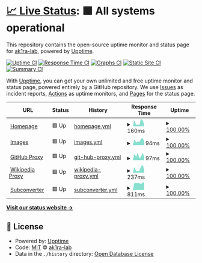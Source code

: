 # [📈 Live Status](https://status.ak1ra.xyz): <!--live status--> **🟩 All systems operational**

This repository contains the open-source uptime monitor and status page for [ak1ra-lab](https://status.ak1ra.xyz), powered by [Upptime](https://github.com/upptime/upptime).

[![Uptime CI](https://github.com/ak1ra-lab/status/workflows/Uptime%20CI/badge.svg)](https://github.com/ak1ra-lab/status/actions?query=workflow%3A%22Uptime+CI%22)
[![Response Time CI](https://github.com/ak1ra-lab/status/workflows/Response%20Time%20CI/badge.svg)](https://github.com/ak1ra-lab/status/actions?query=workflow%3A%22Response+Time+CI%22)
[![Graphs CI](https://github.com/ak1ra-lab/status/workflows/Graphs%20CI/badge.svg)](https://github.com/ak1ra-lab/status/actions?query=workflow%3A%22Graphs+CI%22)
[![Static Site CI](https://github.com/ak1ra-lab/status/workflows/Static%20Site%20CI/badge.svg)](https://github.com/ak1ra-lab/status/actions?query=workflow%3A%22Static+Site+CI%22)
[![Summary CI](https://github.com/ak1ra-lab/status/workflows/Summary%20CI/badge.svg)](https://github.com/ak1ra-lab/status/actions?query=workflow%3A%22Summary+CI%22)

With [Upptime](https://upptime.js.org), you can get your own unlimited and free uptime monitor and status page, powered entirely by a GitHub repository. We use [Issues](https://github.com/ak1ra-lab/status/issues) as incident reports, [Actions](https://github.com/ak1ra-lab/status/actions) as uptime monitors, and [Pages](https://status.ak1ra.xyz) for the status page.

<!--start: status pages-->
<!-- This summary is generated by Upptime (https://github.com/upptime/upptime) -->
<!-- Do not edit this manually, your changes will be overwritten -->
<!-- prettier-ignore -->
| URL | Status | History | Response Time | Uptime |
| --- | ------ | ------- | ------------- | ------ |
| <img alt="" src="https://icons.duckduckgo.com/ip3/ak1ra.xyz.ico" height="13"> [Homepage](https://ak1ra.xyz) | 🟩 Up | [homepage.yml](https://github.com/ak1ra-lab/status/commits/HEAD/history/homepage.yml) | <details><summary><img alt="Response time graph" src="./graphs/homepage/response-time-week.png" height="20"> 160ms</summary><br><a href="https://status.ak1ra.xyz/history/homepage"><img alt="Response time 247" src="https://img.shields.io/endpoint?url=https%3A%2F%2Fraw.githubusercontent.com%2Fak1ra-lab%2Fstatus%2FHEAD%2Fapi%2Fhomepage%2Fresponse-time.json"></a><br><a href="https://status.ak1ra.xyz/history/homepage"><img alt="24-hour response time 62" src="https://img.shields.io/endpoint?url=https%3A%2F%2Fraw.githubusercontent.com%2Fak1ra-lab%2Fstatus%2FHEAD%2Fapi%2Fhomepage%2Fresponse-time-day.json"></a><br><a href="https://status.ak1ra.xyz/history/homepage"><img alt="7-day response time 160" src="https://img.shields.io/endpoint?url=https%3A%2F%2Fraw.githubusercontent.com%2Fak1ra-lab%2Fstatus%2FHEAD%2Fapi%2Fhomepage%2Fresponse-time-week.json"></a><br><a href="https://status.ak1ra.xyz/history/homepage"><img alt="30-day response time 189" src="https://img.shields.io/endpoint?url=https%3A%2F%2Fraw.githubusercontent.com%2Fak1ra-lab%2Fstatus%2FHEAD%2Fapi%2Fhomepage%2Fresponse-time-month.json"></a><br><a href="https://status.ak1ra.xyz/history/homepage"><img alt="1-year response time 247" src="https://img.shields.io/endpoint?url=https%3A%2F%2Fraw.githubusercontent.com%2Fak1ra-lab%2Fstatus%2FHEAD%2Fapi%2Fhomepage%2Fresponse-time-year.json"></a></details> | <details><summary><a href="https://status.ak1ra.xyz/history/homepage">100.00%</a></summary><a href="https://status.ak1ra.xyz/history/homepage"><img alt="All-time uptime 99.97%" src="https://img.shields.io/endpoint?url=https%3A%2F%2Fraw.githubusercontent.com%2Fak1ra-lab%2Fstatus%2FHEAD%2Fapi%2Fhomepage%2Fuptime.json"></a><br><a href="https://status.ak1ra.xyz/history/homepage"><img alt="24-hour uptime 100.00%" src="https://img.shields.io/endpoint?url=https%3A%2F%2Fraw.githubusercontent.com%2Fak1ra-lab%2Fstatus%2FHEAD%2Fapi%2Fhomepage%2Fuptime-day.json"></a><br><a href="https://status.ak1ra.xyz/history/homepage"><img alt="7-day uptime 100.00%" src="https://img.shields.io/endpoint?url=https%3A%2F%2Fraw.githubusercontent.com%2Fak1ra-lab%2Fstatus%2FHEAD%2Fapi%2Fhomepage%2Fuptime-week.json"></a><br><a href="https://status.ak1ra.xyz/history/homepage"><img alt="30-day uptime 99.96%" src="https://img.shields.io/endpoint?url=https%3A%2F%2Fraw.githubusercontent.com%2Fak1ra-lab%2Fstatus%2FHEAD%2Fapi%2Fhomepage%2Fuptime-month.json"></a><br><a href="https://status.ak1ra.xyz/history/homepage"><img alt="1-year uptime 99.97%" src="https://img.shields.io/endpoint?url=https%3A%2F%2Fraw.githubusercontent.com%2Fak1ra-lab%2Fstatus%2FHEAD%2Fapi%2Fhomepage%2Fuptime-year.json"></a></details>
| <img alt="" src="https://icons.duckduckgo.com/ip3/i.ak1ra.xyz.ico" height="13"> [Images](https://i.ak1ra.xyz) | 🟩 Up | [images.yml](https://github.com/ak1ra-lab/status/commits/HEAD/history/images.yml) | <details><summary><img alt="Response time graph" src="./graphs/images/response-time-week.png" height="20"> 94ms</summary><br><a href="https://status.ak1ra.xyz/history/images"><img alt="Response time 136" src="https://img.shields.io/endpoint?url=https%3A%2F%2Fraw.githubusercontent.com%2Fak1ra-lab%2Fstatus%2FHEAD%2Fapi%2Fimages%2Fresponse-time.json"></a><br><a href="https://status.ak1ra.xyz/history/images"><img alt="24-hour response time 68" src="https://img.shields.io/endpoint?url=https%3A%2F%2Fraw.githubusercontent.com%2Fak1ra-lab%2Fstatus%2FHEAD%2Fapi%2Fimages%2Fresponse-time-day.json"></a><br><a href="https://status.ak1ra.xyz/history/images"><img alt="7-day response time 94" src="https://img.shields.io/endpoint?url=https%3A%2F%2Fraw.githubusercontent.com%2Fak1ra-lab%2Fstatus%2FHEAD%2Fapi%2Fimages%2Fresponse-time-week.json"></a><br><a href="https://status.ak1ra.xyz/history/images"><img alt="30-day response time 108" src="https://img.shields.io/endpoint?url=https%3A%2F%2Fraw.githubusercontent.com%2Fak1ra-lab%2Fstatus%2FHEAD%2Fapi%2Fimages%2Fresponse-time-month.json"></a><br><a href="https://status.ak1ra.xyz/history/images"><img alt="1-year response time 136" src="https://img.shields.io/endpoint?url=https%3A%2F%2Fraw.githubusercontent.com%2Fak1ra-lab%2Fstatus%2FHEAD%2Fapi%2Fimages%2Fresponse-time-year.json"></a></details> | <details><summary><a href="https://status.ak1ra.xyz/history/images">100.00%</a></summary><a href="https://status.ak1ra.xyz/history/images"><img alt="All-time uptime 100.00%" src="https://img.shields.io/endpoint?url=https%3A%2F%2Fraw.githubusercontent.com%2Fak1ra-lab%2Fstatus%2FHEAD%2Fapi%2Fimages%2Fuptime.json"></a><br><a href="https://status.ak1ra.xyz/history/images"><img alt="24-hour uptime 100.00%" src="https://img.shields.io/endpoint?url=https%3A%2F%2Fraw.githubusercontent.com%2Fak1ra-lab%2Fstatus%2FHEAD%2Fapi%2Fimages%2Fuptime-day.json"></a><br><a href="https://status.ak1ra.xyz/history/images"><img alt="7-day uptime 100.00%" src="https://img.shields.io/endpoint?url=https%3A%2F%2Fraw.githubusercontent.com%2Fak1ra-lab%2Fstatus%2FHEAD%2Fapi%2Fimages%2Fuptime-week.json"></a><br><a href="https://status.ak1ra.xyz/history/images"><img alt="30-day uptime 100.00%" src="https://img.shields.io/endpoint?url=https%3A%2F%2Fraw.githubusercontent.com%2Fak1ra-lab%2Fstatus%2FHEAD%2Fapi%2Fimages%2Fuptime-month.json"></a><br><a href="https://status.ak1ra.xyz/history/images"><img alt="1-year uptime 100.00%" src="https://img.shields.io/endpoint?url=https%3A%2F%2Fraw.githubusercontent.com%2Fak1ra-lab%2Fstatus%2FHEAD%2Fapi%2Fimages%2Fuptime-year.json"></a></details>
| <img alt="" src="https://icons.duckduckgo.com/ip3/gh.ak1ra.xyz.ico" height="13"> [GitHub Proxy](https://gh.ak1ra.xyz) | 🟩 Up | [git-hub-proxy.yml](https://github.com/ak1ra-lab/status/commits/HEAD/history/git-hub-proxy.yml) | <details><summary><img alt="Response time graph" src="./graphs/git-hub-proxy/response-time-week.png" height="20"> 97ms</summary><br><a href="https://status.ak1ra.xyz/history/git-hub-proxy"><img alt="Response time 118" src="https://img.shields.io/endpoint?url=https%3A%2F%2Fraw.githubusercontent.com%2Fak1ra-lab%2Fstatus%2FHEAD%2Fapi%2Fgit-hub-proxy%2Fresponse-time.json"></a><br><a href="https://status.ak1ra.xyz/history/git-hub-proxy"><img alt="24-hour response time 65" src="https://img.shields.io/endpoint?url=https%3A%2F%2Fraw.githubusercontent.com%2Fak1ra-lab%2Fstatus%2FHEAD%2Fapi%2Fgit-hub-proxy%2Fresponse-time-day.json"></a><br><a href="https://status.ak1ra.xyz/history/git-hub-proxy"><img alt="7-day response time 97" src="https://img.shields.io/endpoint?url=https%3A%2F%2Fraw.githubusercontent.com%2Fak1ra-lab%2Fstatus%2FHEAD%2Fapi%2Fgit-hub-proxy%2Fresponse-time-week.json"></a><br><a href="https://status.ak1ra.xyz/history/git-hub-proxy"><img alt="30-day response time 108" src="https://img.shields.io/endpoint?url=https%3A%2F%2Fraw.githubusercontent.com%2Fak1ra-lab%2Fstatus%2FHEAD%2Fapi%2Fgit-hub-proxy%2Fresponse-time-month.json"></a><br><a href="https://status.ak1ra.xyz/history/git-hub-proxy"><img alt="1-year response time 118" src="https://img.shields.io/endpoint?url=https%3A%2F%2Fraw.githubusercontent.com%2Fak1ra-lab%2Fstatus%2FHEAD%2Fapi%2Fgit-hub-proxy%2Fresponse-time-year.json"></a></details> | <details><summary><a href="https://status.ak1ra.xyz/history/git-hub-proxy">100.00%</a></summary><a href="https://status.ak1ra.xyz/history/git-hub-proxy"><img alt="All-time uptime 100.00%" src="https://img.shields.io/endpoint?url=https%3A%2F%2Fraw.githubusercontent.com%2Fak1ra-lab%2Fstatus%2FHEAD%2Fapi%2Fgit-hub-proxy%2Fuptime.json"></a><br><a href="https://status.ak1ra.xyz/history/git-hub-proxy"><img alt="24-hour uptime 100.00%" src="https://img.shields.io/endpoint?url=https%3A%2F%2Fraw.githubusercontent.com%2Fak1ra-lab%2Fstatus%2FHEAD%2Fapi%2Fgit-hub-proxy%2Fuptime-day.json"></a><br><a href="https://status.ak1ra.xyz/history/git-hub-proxy"><img alt="7-day uptime 100.00%" src="https://img.shields.io/endpoint?url=https%3A%2F%2Fraw.githubusercontent.com%2Fak1ra-lab%2Fstatus%2FHEAD%2Fapi%2Fgit-hub-proxy%2Fuptime-week.json"></a><br><a href="https://status.ak1ra.xyz/history/git-hub-proxy"><img alt="30-day uptime 100.00%" src="https://img.shields.io/endpoint?url=https%3A%2F%2Fraw.githubusercontent.com%2Fak1ra-lab%2Fstatus%2FHEAD%2Fapi%2Fgit-hub-proxy%2Fuptime-month.json"></a><br><a href="https://status.ak1ra.xyz/history/git-hub-proxy"><img alt="1-year uptime 100.00%" src="https://img.shields.io/endpoint?url=https%3A%2F%2Fraw.githubusercontent.com%2Fak1ra-lab%2Fstatus%2FHEAD%2Fapi%2Fgit-hub-proxy%2Fuptime-year.json"></a></details>
| <img alt="" src="https://icons.duckduckgo.com/ip3/wikipedia.ak1ra.xyz.ico" height="13"> [Wikipedia Proxy](https://wikipedia.ak1ra.xyz/www/) | 🟩 Up | [wikipedia-proxy.yml](https://github.com/ak1ra-lab/status/commits/HEAD/history/wikipedia-proxy.yml) | <details><summary><img alt="Response time graph" src="./graphs/wikipedia-proxy/response-time-week.png" height="20"> 237ms</summary><br><a href="https://status.ak1ra.xyz/history/wikipedia-proxy"><img alt="Response time 245" src="https://img.shields.io/endpoint?url=https%3A%2F%2Fraw.githubusercontent.com%2Fak1ra-lab%2Fstatus%2FHEAD%2Fapi%2Fwikipedia-proxy%2Fresponse-time.json"></a><br><a href="https://status.ak1ra.xyz/history/wikipedia-proxy"><img alt="24-hour response time 131" src="https://img.shields.io/endpoint?url=https%3A%2F%2Fraw.githubusercontent.com%2Fak1ra-lab%2Fstatus%2FHEAD%2Fapi%2Fwikipedia-proxy%2Fresponse-time-day.json"></a><br><a href="https://status.ak1ra.xyz/history/wikipedia-proxy"><img alt="7-day response time 237" src="https://img.shields.io/endpoint?url=https%3A%2F%2Fraw.githubusercontent.com%2Fak1ra-lab%2Fstatus%2FHEAD%2Fapi%2Fwikipedia-proxy%2Fresponse-time-week.json"></a><br><a href="https://status.ak1ra.xyz/history/wikipedia-proxy"><img alt="30-day response time 230" src="https://img.shields.io/endpoint?url=https%3A%2F%2Fraw.githubusercontent.com%2Fak1ra-lab%2Fstatus%2FHEAD%2Fapi%2Fwikipedia-proxy%2Fresponse-time-month.json"></a><br><a href="https://status.ak1ra.xyz/history/wikipedia-proxy"><img alt="1-year response time 245" src="https://img.shields.io/endpoint?url=https%3A%2F%2Fraw.githubusercontent.com%2Fak1ra-lab%2Fstatus%2FHEAD%2Fapi%2Fwikipedia-proxy%2Fresponse-time-year.json"></a></details> | <details><summary><a href="https://status.ak1ra.xyz/history/wikipedia-proxy">100.00%</a></summary><a href="https://status.ak1ra.xyz/history/wikipedia-proxy"><img alt="All-time uptime 100.00%" src="https://img.shields.io/endpoint?url=https%3A%2F%2Fraw.githubusercontent.com%2Fak1ra-lab%2Fstatus%2FHEAD%2Fapi%2Fwikipedia-proxy%2Fuptime.json"></a><br><a href="https://status.ak1ra.xyz/history/wikipedia-proxy"><img alt="24-hour uptime 100.00%" src="https://img.shields.io/endpoint?url=https%3A%2F%2Fraw.githubusercontent.com%2Fak1ra-lab%2Fstatus%2FHEAD%2Fapi%2Fwikipedia-proxy%2Fuptime-day.json"></a><br><a href="https://status.ak1ra.xyz/history/wikipedia-proxy"><img alt="7-day uptime 100.00%" src="https://img.shields.io/endpoint?url=https%3A%2F%2Fraw.githubusercontent.com%2Fak1ra-lab%2Fstatus%2FHEAD%2Fapi%2Fwikipedia-proxy%2Fuptime-week.json"></a><br><a href="https://status.ak1ra.xyz/history/wikipedia-proxy"><img alt="30-day uptime 100.00%" src="https://img.shields.io/endpoint?url=https%3A%2F%2Fraw.githubusercontent.com%2Fak1ra-lab%2Fstatus%2FHEAD%2Fapi%2Fwikipedia-proxy%2Fuptime-month.json"></a><br><a href="https://status.ak1ra.xyz/history/wikipedia-proxy"><img alt="1-year uptime 100.00%" src="https://img.shields.io/endpoint?url=https%3A%2F%2Fraw.githubusercontent.com%2Fak1ra-lab%2Fstatus%2FHEAD%2Fapi%2Fwikipedia-proxy%2Fuptime-year.json"></a></details>
| <img alt="" src="https://icons.duckduckgo.com/ip3/sub.ak1ra.xyz.ico" height="13"> [Subconverter](https://sub.ak1ra.xyz/version) | 🟩 Up | [subconverter.yml](https://github.com/ak1ra-lab/status/commits/HEAD/history/subconverter.yml) | <details><summary><img alt="Response time graph" src="./graphs/subconverter/response-time-week.png" height="20"> 811ms</summary><br><a href="https://status.ak1ra.xyz/history/subconverter"><img alt="Response time 770" src="https://img.shields.io/endpoint?url=https%3A%2F%2Fraw.githubusercontent.com%2Fak1ra-lab%2Fstatus%2FHEAD%2Fapi%2Fsubconverter%2Fresponse-time.json"></a><br><a href="https://status.ak1ra.xyz/history/subconverter"><img alt="24-hour response time 847" src="https://img.shields.io/endpoint?url=https%3A%2F%2Fraw.githubusercontent.com%2Fak1ra-lab%2Fstatus%2FHEAD%2Fapi%2Fsubconverter%2Fresponse-time-day.json"></a><br><a href="https://status.ak1ra.xyz/history/subconverter"><img alt="7-day response time 811" src="https://img.shields.io/endpoint?url=https%3A%2F%2Fraw.githubusercontent.com%2Fak1ra-lab%2Fstatus%2FHEAD%2Fapi%2Fsubconverter%2Fresponse-time-week.json"></a><br><a href="https://status.ak1ra.xyz/history/subconverter"><img alt="30-day response time 770" src="https://img.shields.io/endpoint?url=https%3A%2F%2Fraw.githubusercontent.com%2Fak1ra-lab%2Fstatus%2FHEAD%2Fapi%2Fsubconverter%2Fresponse-time-month.json"></a><br><a href="https://status.ak1ra.xyz/history/subconverter"><img alt="1-year response time 770" src="https://img.shields.io/endpoint?url=https%3A%2F%2Fraw.githubusercontent.com%2Fak1ra-lab%2Fstatus%2FHEAD%2Fapi%2Fsubconverter%2Fresponse-time-year.json"></a></details> | <details><summary><a href="https://status.ak1ra.xyz/history/subconverter">100.00%</a></summary><a href="https://status.ak1ra.xyz/history/subconverter"><img alt="All-time uptime 99.83%" src="https://img.shields.io/endpoint?url=https%3A%2F%2Fraw.githubusercontent.com%2Fak1ra-lab%2Fstatus%2FHEAD%2Fapi%2Fsubconverter%2Fuptime.json"></a><br><a href="https://status.ak1ra.xyz/history/subconverter"><img alt="24-hour uptime 100.00%" src="https://img.shields.io/endpoint?url=https%3A%2F%2Fraw.githubusercontent.com%2Fak1ra-lab%2Fstatus%2FHEAD%2Fapi%2Fsubconverter%2Fuptime-day.json"></a><br><a href="https://status.ak1ra.xyz/history/subconverter"><img alt="7-day uptime 100.00%" src="https://img.shields.io/endpoint?url=https%3A%2F%2Fraw.githubusercontent.com%2Fak1ra-lab%2Fstatus%2FHEAD%2Fapi%2Fsubconverter%2Fuptime-week.json"></a><br><a href="https://status.ak1ra.xyz/history/subconverter"><img alt="30-day uptime 100.00%" src="https://img.shields.io/endpoint?url=https%3A%2F%2Fraw.githubusercontent.com%2Fak1ra-lab%2Fstatus%2FHEAD%2Fapi%2Fsubconverter%2Fuptime-month.json"></a><br><a href="https://status.ak1ra.xyz/history/subconverter"><img alt="1-year uptime 99.83%" src="https://img.shields.io/endpoint?url=https%3A%2F%2Fraw.githubusercontent.com%2Fak1ra-lab%2Fstatus%2FHEAD%2Fapi%2Fsubconverter%2Fuptime-year.json"></a></details>

<!--end: status pages-->

[**Visit our status website →**](https://status.ak1ra.xyz)

## 📄 License

- Powered by: [Upptime](https://github.com/upptime/upptime)
- Code: [MIT](./LICENSE) © [ak1ra-lab](https://status.ak1ra.xyz)
- Data in the `./history` directory: [Open Database License](https://opendatacommons.org/licenses/odbl/1-0/)
